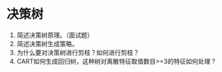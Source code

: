 # 决策树

1. 简述决策树原理。（面试题）
2. 简述决策树生成策略。
3. 为什么要对决策树进行剪枝？如何进行剪枝？
4. CART如何生成回归树，这种树对离散特征取值数目>=3的特征如何处理？
